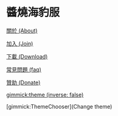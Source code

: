 # 醬燒海豹服

[關於 (About)](index.md)

[加入 (Join)](join.md)

[下載 (Download)](download.md)

[常見問題 (faq)](faq.md)

[贊助 (Donate)](donate.md)

[gimmick:theme (inverse: false)](yeti)

[gimmick:ThemeChooser](Change theme)

<!-- [gimmick:forkmeongithub](http://github.com/Dynalon/mdwiki/) -->

<!-- counter pixel for counting visitors -->
<!-- <img src="http://stats.markdown.io/mdwiki_info.gif" style="display:none;"/> -->

